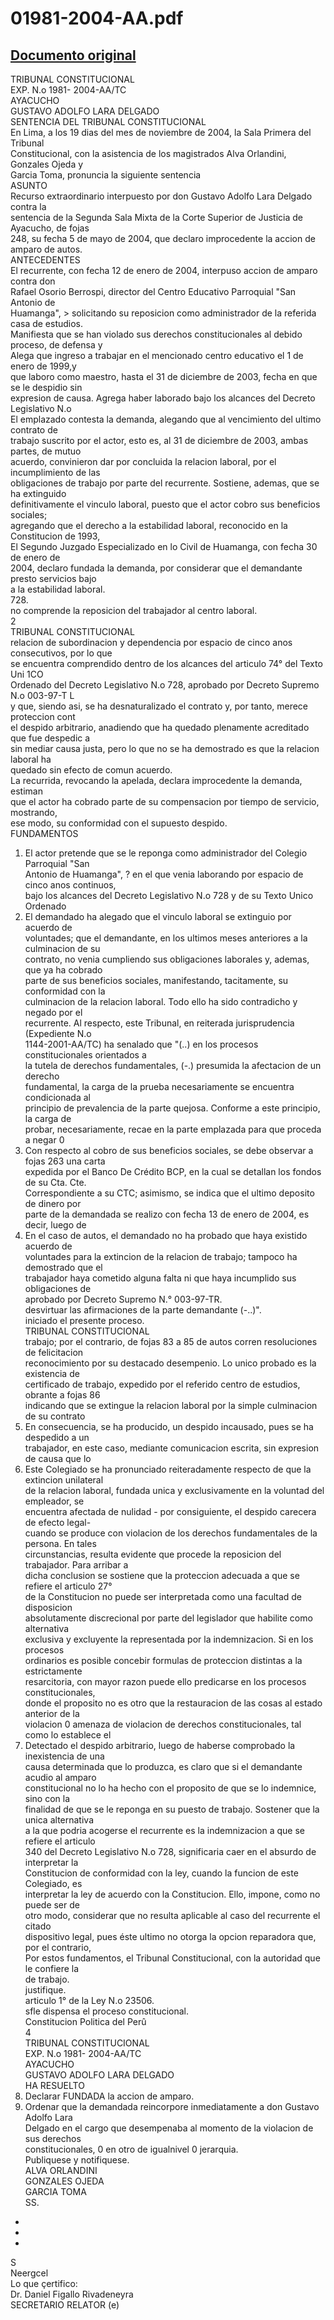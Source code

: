 
01981-2004-AA.pdf
=================
  
[Documento original](https://tc.gob.pe/jurisprudencia/2005/01981-2004-AA.pdf)  
---  
TRIBUNAL CONSTITUCIONAL  
EXP. N.o 1981- 2004-AA/TC  
AYACUCHO  
GUSTAVO ADOLFO LARA DELGADO  
SENTENCIA DEL TRIBUNAL CONSTITUCIONAL  
En Lima, a los 19 dias del mes de noviembre de 2004, la Sala Primera del Tribunal  
Constitucional, con la asistencia de los magistrados Alva Orlandini, Gonzales Ojeda y  
Garcia Toma, pronuncia la siguiente sentencia  
ASUNTO  
Recurso extraordinario interpuesto por don Gustavo Adolfo Lara Delgado contra la  
sentencia de la Segunda Sala Mixta de la Corte Superior de Justicia de Ayacucho, de fojas  
248, su fecha 5 de mayo de 2004, que declaro improcedente la accion de amparo de autos.  
ANTECEDENTES  
El recurrente, con fecha 12 de enero de 2004, interpuso accion de amparo contra don  
Rafael Osorio Berrospi, director del Centro Educativo Parroquial "San Antonio de  
Huamanga", > solicitando su reposicion como administrador de la referida casa de estudios.  
Manifiesta que se han violado sus derechos constitucionales al debido proceso, de defensa y  
Alega que ingreso a trabajar en el mencionado centro educativo el 1 de enero de 1999,y  
que laboro como maestro, hasta el 31 de diciembre de 2003, fecha en que se le despidio sin  
expresion de causa. Agrega haber laborado bajo los alcances del Decreto Legislativo N.o  
El emplazado contesta la demanda, alegando que al vencimiento del ultimo contrato de  
trabajo suscrito por el actor, esto es, al 31 de diciembre de 2003, ambas partes, de mutuo  
acuerdo, convinieron dar por concluida la relacion laboral, por el incumplimiento de las  
obligaciones de trabajo por parte del recurrente. Sostiene, ademas, que se ha extinguido  
definitivamente el vinculo laboral, puesto que el actor cobro sus beneficios sociales;  
agregando que el derecho a la estabilidad laboral, reconocido en la Constitucion de 1993,  
El Segundo Juzgado Especializado en lo Civil de Huamanga, con fecha 30 de enero de  
2004, declaro fundada la demanda, por considerar que el demandante presto servicios bajo  
a la estabilidad laboral.  
728.  
no comprende la reposicion del trabajador al centro laboral.  
2  
TRIBUNAL CONSTITUCIONAL  
relacion de subordinacion y dependencia por espacio de cinco anos consecutivos, por lo que  
se encuentra comprendido dentro de los alcances del articulo 74° del Texto Uni 1CO  
Ordenado del Decreto Legislativo N.o 728, aprobado por Decreto Supremo N.o 003-97-T L  
y que, siendo asi, se ha desnaturalizado el contrato y, por tanto, merece proteccion cont  
el despido arbitrario, anadiendo que ha quedado plenamente acreditado que fue despedic a  
sin mediar causa justa, pero lo que no se ha demostrado es que la relacion laboral ha  
quedado sin efecto de comun acuerdo.  
La recurrida, revocando la apelada, declara improcedente la demanda, estiman  
que el actor ha cobrado parte de su compensacion por tiempo de servicio, mostrando,  
ese modo, su conformidad con el supuesto despido.  
FUNDAMENTOS  
1. El actor pretende que se le reponga como administrador del Colegio Parroquial "San  
Antonio de Huamanga", ? en el que venia laborando por espacio de cinco anos continuos,  
bajo los alcances del Decreto Legislativo N.o 728 y de su Texto Unico Ordenado  
2. El demandado ha alegado que el vinculo laboral se extinguio por acuerdo de  
voluntades; que el demandante, en los ultimos meses anteriores a la culminacion de su  
contrato, no venia cumpliendo sus obligaciones laborales y, ademas, que ya ha cobrado  
parte de sus beneficios sociales, manifestando, tacitamente, su conformidad con la  
culminacion de la relacion laboral. Todo ello ha sido contradicho y negado por el  
recurrente. Al respecto, este Tribunal, en reiterada jurisprudencia (Expediente N.o  
1144-2001-AA/TC) ha senalado que "(..) en los procesos constitucionales orientados a  
la tutela de derechos fundamentales, (-.) presumida la afectacion de un derecho  
fundamental, la carga de la prueba necesariamente se encuentra condicionada al  
principio de prevalencia de la parte quejosa. Conforme a este principio, la carga de  
probar, necesariamente, recae en la parte emplazada para que proceda a negar 0  
3. Con respecto al cobro de sus beneficios sociales, se debe observar a fojas 263 una carta  
expedida por el Banco De Crédito BCP, en la cual se detallan los fondos de su Cta. Cte.  
Correspondiente a su CTC; asimismo, se indica que el ultimo deposito de dinero por  
parte de la demandada se realizo con fecha 13 de enero de 2004, es decir, luego de  
4. En el caso de autos, el demandado no ha probado que haya existido acuerdo de  
voluntades para la extincion de la relacion de trabajo; tampoco ha demostrado que el  
trabajador haya cometido alguna falta ni que haya incumplido sus obligaciones de  
aprobado por Decreto Supremo N.° 003-97-TR.  
desvirtuar las afirmaciones de la parte demandante (-..)".  
iniciado el presente proceso.  
TRIBUNAL CONSTITUCIONAL  
trabajo; por el contrario, de fojas 83 a 85 de autos corren resoluciones de felicitacion  
reconocimiento por su destacado desempenio. Lo unico probado es la existencia de  
certificado de trabajo, expedido por el referido centro de estudios, obrante a fojas 86  
indicando que se extingue la relacion laboral por la simple culminacion de su contrato  
5. En consecuencia, se ha producido, un despido incausado, pues se ha despedido a un  
trabajador, en este caso, mediante comunicacion escrita, sin expresion de causa que lo  
6. Este Colegiado se ha pronunciado reiteradamente respecto de que la extincion unilateral  
de la relacion laboral, fundada unica y exclusivamente en la voluntad del empleador, se  
encuentra afectada de nulidad - por consiguiente, el despido carecera de efecto legal-  
cuando se produce con violacion de los derechos fundamentales de la persona. En tales  
circunstancias, resulta evidente que procede la reposicion del trabajador. Para arribar a  
dicha conclusion se sostiene que la proteccion adecuada a que se refiere el articulo 27°  
de la Constitucion no puede ser interpretada como una facultad de disposicion  
absolutamente discrecional por parte del legislador que habilite como alternativa  
exclusiva y excluyente la representada por la indemnizacion. Si en los procesos  
ordinarios es posible concebir formulas de proteccion distintas a la estrictamente  
resarcitoria, con mayor razon puede ello predicarse en los procesos constitucionales,  
donde el proposito no es otro que la restauracion de las cosas al estado anterior de la  
violacion 0 amenaza de violacion de derechos constitucionales, tal como lo establece el  
7. Detectado el despido arbitrario, luego de haberse comprobado la inexistencia de una  
causa determinada que lo produzca, es claro que si el demandante acudio al amparo  
constitucional no lo ha hecho con el proposito de que se lo indemnice, sino con la  
finalidad de que se le reponga en su puesto de trabajo. Sostener que la unica alternativa  
a la que podria acogerse el recurrente es la indemnizacion a que se refiere el articulo  
340 del Decreto Legislativo N.o 728, significaria caer en el absurdo de interpretar la  
Constitucion de conformidad con la ley, cuando la funcion de este Colegiado, es  
interpretar la ley de acuerdo con la Constitucion. Ello, impone, como no puede ser de  
otro modo, considerar que no resulta aplicable al caso del recurrente el citado  
dispositivo legal, pues éste ultimo no otorga la opcion reparadora que, por el contrario,  
Por estos fundamentos, el Tribunal Constitucional, con la autoridad que le confiere la  
de trabajo.  
justifique.  
articulo 1° de la Ley N.o 23506.  
sfle dispensa el proceso constitucional.  
Constitucion Politica del Perû  
4  
TRIBUNAL CONSTITUCIONAL  
EXP. N.o 1981- 2004-AA/TC  
AYACUCHO  
GUSTAVO ADOLFO LARA DELGADO  
HA RESUELTO  
1. Declarar FUNDADA la accion de amparo.  
2. Ordenar que la demandada reincorpore inmediatamente a don Gustavo Adolfo Lara  
Delgado en el cargo que desempenaba al momento de la violacion de sus derechos  
constitucionales, 0 en otro de igualnivel 0 jerarquia.  
Publiquese y notifiquese.  
ALVA ORLANDINI  
GONZALES OJEDA  
GARCIA TOMA  
SS.  
-  
-  
-  
S  
Neergcel  
Lo que çertifico:  
Dr. Daniel Figallo Rivadeneyra  
SECRETARIO RELATOR (e)